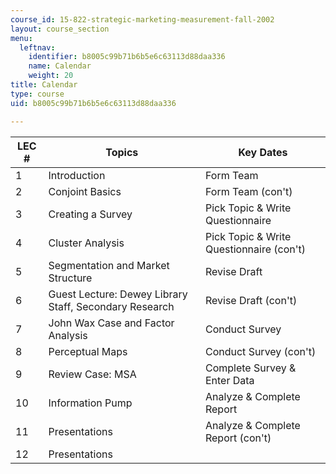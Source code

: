 ```yaml
---
course_id: 15-822-strategic-marketing-measurement-fall-2002
layout: course_section
menu:
  leftnav:
    identifier: b8005c99b71b6b5e6c63113d88daa336
    name: Calendar
    weight: 20
title: Calendar
type: course
uid: b8005c99b71b6b5e6c63113d88daa336

---
```


| LEC # | Topics | Key Dates |
| --- | --- | --- |
| 1 | Introduction | Form Team |
| 2 | Conjoint Basics | Form Team (con't) |
| 3 | Creating a Survey | Pick Topic & Write Questionnaire |
| 4 | Cluster Analysis | Pick Topic & Write Questionnaire (con't) |
| 5 | Segmentation and Market Structure | Revise Draft |
| 6 | Guest Lecture: Dewey Library Staff, Secondary Research | Revise Draft (con't) |
| 7 | John Wax Case and Factor Analysis | Conduct Survey |
| 8 | Perceptual Maps | Conduct Survey (con't) |
| 9 | Review Case: MSA | Complete Survey & Enter Data |
| 10 | Information Pump | Analyze & Complete Report |
| 11 | Presentations | Analyze & Complete Report (con't) |
| 12 | Presentations |